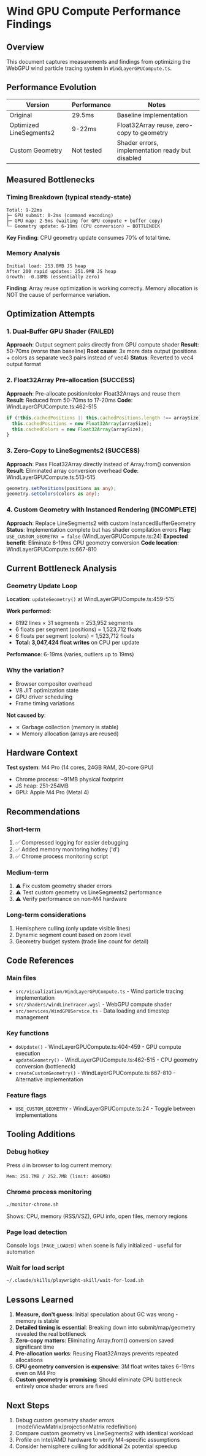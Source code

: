 # Wind GPU Compute Performance Findings

## Overview

This document captures measurements and findings from optimizing the WebGPU wind particle tracing system in `WindLayerGPUCompute.ts`.

## Performance Evolution

| Version | Performance | Notes |
|---------|-------------|-------|
| Original | 29.5ms | Baseline implementation |
| Optimized LineSegments2 | 9-22ms | Float32Array reuse, zero-copy to geometry |
| Custom Geometry | Not tested | Shader errors, implementation ready but disabled |

## Measured Bottlenecks

### Timing Breakdown (typical steady-state)

```
Total: 9-22ms
├─ GPU submit: 0-2ms (command encoding)
├─ GPU map: 2-5ms (waiting for GPU compute + buffer copy)
└─ Geometry update: 6-19ms (CPU conversion) ← BOTTLENECK
```

**Key Finding**: CPU geometry update consumes 70% of total time.

### Memory Analysis

```
Initial load: 253.8MB JS heap
After 200 rapid updates: 251.9MB JS heap
Growth: -0.18MB (essentially zero)
```

**Finding**: Array reuse optimization is working correctly. Memory allocation is NOT the cause of performance variation.

## Optimization Attempts

### 1. Dual-Buffer GPU Shader (FAILED)
**Approach**: Output segment pairs directly from GPU compute shader
**Result**: 50-70ms (worse than baseline)
**Root cause**: 3x more data output (positions + colors as separate vec3 pairs instead of vec4)
**Status**: Reverted to vec4 output format

### 2. Float32Array Pre-allocation (SUCCESS)
**Approach**: Pre-allocate position/color Float32Arrays and reuse them
**Result**: Reduced from 50-70ms to 17-20ms
**Code**: WindLayerGPUCompute.ts:462-515
```typescript
if (!this.cachedPositions || this.cachedPositions.length !== arraySize) {
  this.cachedPositions = new Float32Array(arraySize);
  this.cachedColors = new Float32Array(arraySize);
}
```

### 3. Zero-Copy to LineSegments2 (SUCCESS)
**Approach**: Pass Float32Array directly instead of Array.from() conversion
**Result**: Eliminated array conversion overhead
**Code**: WindLayerGPUCompute.ts:513-515
```typescript
geometry.setPositions(positions as any);
geometry.setColors(colors as any);
```

### 4. Custom Geometry with Instanced Rendering (INCOMPLETE)
**Approach**: Replace LineSegments2 with custom InstancedBufferGeometry
**Status**: Implementation complete but has shader compilation errors
**Flag**: `USE_CUSTOM_GEOMETRY = false` (WindLayerGPUCompute.ts:24)
**Expected benefit**: Eliminate 6-19ms CPU geometry conversion
**Code location**: WindLayerGPUCompute.ts:667-810

## Current Bottleneck Analysis

### Geometry Update Loop
**Location**: `updateGeometry()` at WindLayerGPUCompute.ts:459-515

**Work performed**:
- 8192 lines × 31 segments = 253,952 segments
- 6 floats per segment (positions) = 1,523,712 floats
- 6 floats per segment (colors) = 1,523,712 floats
- **Total: 3,047,424 float writes** on CPU per update

**Performance**: 6-19ms (varies, outliers up to 19ms)

### Why the variation?
- Browser compositor overhead
- V8 JIT optimization state
- GPU driver scheduling
- Frame timing variations

**Not caused by**:
- ✗ Garbage collection (memory is stable)
- ✗ Memory allocation (arrays are reused)

## Hardware Context

**Test system**: M4 Pro (14 cores, 24GB RAM, 20-core GPU)
- Chrome process: ~91MB physical footprint
- JS heap: 251-254MB
- GPU: Apple M4 Pro (Metal 4)

## Recommendations

### Short-term
1. ✅ Compressed logging for easier debugging
2. ✅ Added memory monitoring hotkey ('d')
3. ✅ Chrome process monitoring script

### Medium-term
1. ⚠️ Fix custom geometry shader errors
2. ⚠️ Test custom geometry vs LineSegments2 performance
3. ⚠️ Verify performance on non-M4 hardware

### Long-term considerations
1. Hemisphere culling (only update visible lines)
2. Dynamic segment count based on zoom level
3. Geometry budget system (trade line count for detail)

## Code References

### Main files
- `src/visualization/WindLayerGPUCompute.ts` - Wind particle tracing implementation
- `src/shaders/windLineTracer.wgsl` - WebGPU compute shader
- `src/services/WindGPUService.ts` - Data loading and timestep management

### Key functions
- `doUpdate()` - WindLayerGPUCompute.ts:404-459 - GPU compute execution
- `updateGeometry()` - WindLayerGPUCompute.ts:462-515 - CPU geometry conversion (bottleneck)
- `createCustomGeometry()` - WindLayerGPUCompute.ts:667-810 - Alternative implementation

### Feature flags
- `USE_CUSTOM_GEOMETRY` - WindLayerGPUCompute.ts:24 - Toggle between implementations

## Tooling Additions

### Debug hotkey
Press `d` in browser to log current memory:
```
Mem: 251.7MB / 252.7MB (limit: 4096MB)
```

### Chrome process monitoring
```bash
./monitor-chrome.sh
```
Shows: CPU, memory (RSS/VSZ), GPU info, open files, memory regions

### Page load detection
Console logs `[PAGE_LOADED]` when scene is fully initialized - useful for automation

### Wait for load script
```bash
~/.claude/skills/playwright-skill/wait-for-load.sh
```

## Lessons Learned

1. **Measure, don't guess**: Initial speculation about GC was wrong - memory is stable
2. **Detailed timing is essential**: Breaking down into submit/map/geometry revealed the real bottleneck
3. **Zero-copy matters**: Eliminating Array.from() conversion saved significant time
4. **Pre-allocation works**: Reusing Float32Arrays prevents repeated allocations
5. **CPU geometry conversion is expensive**: 3M float writes takes 6-19ms even on M4 Pro
6. **Custom geometry is promising**: Should eliminate CPU bottleneck entirely once shader errors are fixed

## Next Steps

1. Debug custom geometry shader errors (modelViewMatrix/projectionMatrix redefinition)
2. Compare custom geometry vs LineSegments2 with identical workload
3. Profile on Intel/AMD hardware to verify M4-specific assumptions
4. Consider hemisphere culling for additional 2x potential speedup
